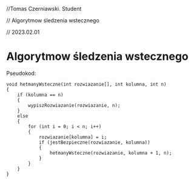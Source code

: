 //Tomas Czerniawski. Student

// Algorytmow śledzenia wstecznego

// 2023.02.01

# Algorytmow śledzenia wstecznego

Pseudokod:

```
void hetmanyWsteczne(int rozwiazanie[], int kolumna, int n)
{
    if (kolumna == n)
    {
        wypiszRozwiazanie(rozwiazanie, n);
    }
    else
    {
        for (int i = 0; i < n; i++)
        {
            rozwiazanie[kolumna] = i;
            if (jestBezpieczne(rozwiazanie, kolumna))
            {
                hetmanyWsteczne(rozwiazanie, kolumna + 1, n);
            }
        }
    }
}
```
